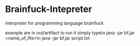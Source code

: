 # Brainfuck-Intepreter
interpreter for programming language brainfuck

example are in out/artifact
to run it simply type\n
java -jar bf.jar <name_of_file>\n
java -jar bf.jar script.txt
